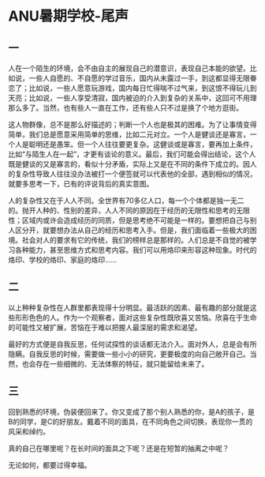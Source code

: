 # ANU暑期学校-尾声
## 一
人在一个陌生的环境，会不由自主的展现自己的潜意识，表现自己本能的欲望。比如说，一些人自愿的、不自愿的学过音乐，国内从未露过一手，到这都显得无限眷恋了；比如说，一些人愿意玩游戏，国内每日忙得喘不过气来，到这恨不得玩儿到天亮；比如说，一些人享受清寂，国内被迫的介入到复杂的关系中，这回可不用理那么多了。当然，也有些人一直在工作，还有些人只不过是换了个地方逛街。

这人物群像，总不是那么好描述的；判断一个人也是极其的困难。为了让事情变得简单，我们总是愿意采用简单的思维，比如二元对立。一个人是健谈还是寡言，一个人是聪明还是愚笨。但一个人往往要更复杂。这健谈或是寡言，要再加上条件，比如“与陌生人在一起”，才更有谈论的意义。最后，我们可能会得出结论，这个人既是健谈的又是寡言的，看似十分矛盾，实际上又是在不同的条件下成立的。因人的复杂性导致人往往没办法被打一个便签就可以代表他的全部，遇到相似的情况，就要多思考一下，已有的评说背后的真实意图。

人的复杂性又在于人人不同。全世界有70多亿人口，每一个个体都是独一无二的。抛开人种的、性别的差异，人人不同的原因在于经历的无限性和思考的无限性；区域内或许会造成经历的同质，但是思考绝不可能是一样的。要想把自己与别人区分开，就要想办法从自己的经历和思考入手。但是，我们面临着一些极大的困境。社会对人的要求有它的传统，我们的榜样总是那样的。人们总是不自觉的被学习各种能力，甚至思维方式和思考内容。我们可以用烙印来形容这种现象。时代的烙印、学校的烙印、家庭的烙印……

## 二
以上种种复杂性在人群里都表现得十分明显。最活跃的因素、最有趣的部分就是这些形形色色的人。作为一个观察者，面对这些复杂性既欣喜又苦恼。欣喜在于生命的可能性又被扩展，苦恼在于难以把握人最深层的需求和渴望。

最好的方式便是自我反思，任何试探性的谈话都无法介入。面对外人，总是会有所隐瞒。自我反思的时候，需要做一些小小的研究，更要极度的向自己敞开自己。当然，也会存在一些细微的、无法体察的特征，就只能留给未来了。

## 三
回到熟悉的环境，伪装便回来了。你又变成了那个别人熟悉的你，是A的孩子，是B的同学，是C的好朋友。戴着不同的面具，在不同角色之间切换，表现你一贯的风采和绰约。

真的自己在哪里呢？在长时间的面具之下呢？还是在短暂的抽离之中呢？

无论如何，都要过得幸福。